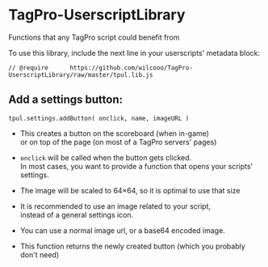 # TagPro-UserscriptLibrary
Functions that any TagPro script could benefit from

To use this library, include the next line in your userscripts' metadata block:

`// @require      https://github.com/wilcooo/TagPro-UserscriptLibrary/raw/master/tpul.lib.js`


## Add a settings button:

`tpul.settings.addButton( onclick, name, imageURL )`

- This creates a button on the scoreboard (when in-game)  
or on top of the page (on most of a TagPro servers' pages)

- `onclick` will be called when the button gets clicked.  
In most cases, you want to provide a function that opens your scripts' settings.

- The image will be scaled to 64×64, so it is optimal to use that size
- It is recommended to use an image related to your script,  
instead of a general settings icon.

- You can use a normal image url, or a base64 encoded image.

- This function returns the newly created button (which you probably don't need)
